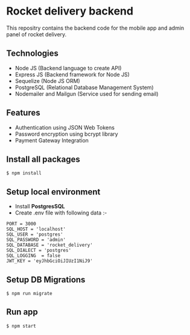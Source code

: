 # Rocket delivery backend
This repositry contains the backend code for the mobile app and admin panel of rocket delivery.

## Technologies
- Node JS (Backend language to create API)
- Express JS (Backend framework for Node JS)
- Sequelize (Node JS ORM)
- PostgreSQL (Relational Database Management System)
- Nodemailer and Mailgun (Service used for sending email)

## Features
- Authentication using JSON Web Tokens
- Password encryption using bcrypt library
- Payment Gateway Integration

## Install all packages
```
$ npm install
```

## Setup local environment
- Install **PostgresSQL**
- Create .env file with following data :-
```
PORT = 3000
SQL_HOST = 'localhost'
SQL_USER = 'postgres'
SQL_PASSWORD = 'admin'
SQL_DATABASE = 'rocket_delivery'
SQL_DIALECT = 'postgres'
SQL_LOGGING  = false
JWT_KEY = 'eyJhbGciOiJIUzI1NiJ9'
```

## Setup DB Migrations
```
$ npm run migrate
```

## Run app
```
$ npm start
```
